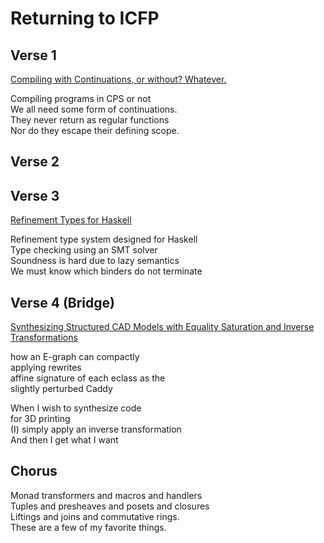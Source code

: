 # Returning to ICFP

## Verse 1

[Compiling with Continuations, or without?
Whatever.](https://dl.acm.org/doi/pdf/10.1145/3341643)

Compiling programs in CPS or not\
We all need some form of continuations.\
They never return as regular functions\
Nor do they escape their defining scope.

## Verse 2

## Verse 3

[Refinement Types for Haskell](https://dl.acm.org/doi/10.1145/2628136.2628161)

Refinement type system designed for Haskell\
Type checking using an SMT solver\
Soundness is hard due to lazy semantics\
We must know which binders do not terminate

## Verse 4 (Bridge)

[Synthesizing Structured CAD Models with Equality Saturation and Inverse
Transformations](https://homes.cs.washington.edu/~cnandi/docs/pldi20-cr.pdf)

how an E-graph can compactly\
applying rewrites\
affine signature of each eclass as the\
slightly perturbed Caddy

When I wish to synthesize code\
for 3D printing\
(I) simply apply an inverse transformation\
And then I get what I want

## Chorus

Monad transformers and macros and handlers\
Tuples and presheaves and posets and closures\
Liftings and joins and commutative rings.\
These are a few of my favorite things.
